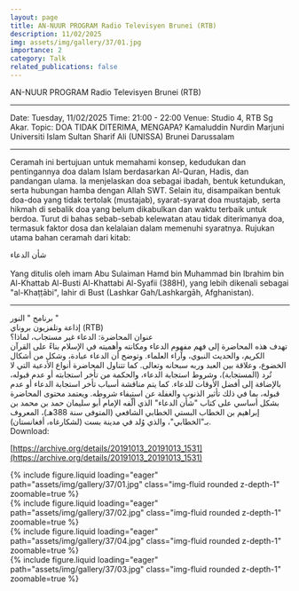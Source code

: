 ```yaml
---
layout: page
title: AN-NUUR PROGRAM Radio Televisyen Brunei (RTB)
description: 11/02/2025
img: assets/img/gallery/37/01.jpg
importance: 2
category: Talk
related_publications: false
---
```


<p class="distill-post-title">AN-NUUR PROGRAM Radio Televisyen Brunei (RTB)</p>

______________________________
Date: Tuesday, 11/02/2025
Time: 21:00 - 22:00 
Venue: Studio 4, RTB Sg Akar.
Topic:
DOA TIDAK DITERIMA, MENGAPA?
Kamaluddin Nurdin Marjuni
Universiti Islam Sultan Sharif Ali (UNISSA)
Brunei Darussalam
______________
Ceramah ini bertujuan untuk memahami konsep, kedudukan dan pentingannya doa dalam Islam berdasarkan Al-Quran, Hadis, dan pandangan ulama. Ia menjelaskan doa sebagai ibadah, bentuk ketundukan, serta hubungan hamba dengan Allah SWT. Selain itu, disampaikan bentuk doa-doa yang tidak tertolak (mustajab), syarat-syarat doa mustajab, serta hikmah di sebalik doa yang belum dikabulkan dan waktu terbaik untuk berdoa. Turut di bahas sebab-sebab kelewatan atau tidak diterimanya doa, termasuk faktor dosa dan kelalaian dalam memenuhi syaratnya.
Rujukan utama bahan ceramah dari kitab:
<div class="rtl"> 
شأن الدعاء
</div></br>
Yang ditulis oleh imam Abu Sulaiman Hamd bin Muhammad bin Ibrahim bin Al-Khattab Al-Busti Al-Khattabi Al-Syafii (388H), yang lebih dikenali sebagai "al-Khaṭṭābi", lahir di Bust (Lashkar Gah/Lashkargāh, Afghanistan).

__________________

<div class="rtl">
برنامج " النور "
</br>
إذاعة وتلفزيون بروناي (RTB)
</br>
عنوان المحاضرة: الدعاء غير مستجاب، لماذا؟
</br>
 تهدف هذه المحاضرة إلى فهم مفهوم الدعاء ومكانته وأهميته في الإسلام بناءً على القرآن الكريم، والحديث النبوي، وآراء العلماء. وتوضح أن الدعاء عبادة، وشكل من أشكال الخضوع، وعلاقة بين العبد وربه سبحانه وتعالى. كما تتناول المحاضرة أنواع الأدعية التي لا تُرد (المستجابة)، وشروط استجابة الدعاء، والحكمة من تأخر استجابته أو عدم قبوله، بالإضافة إلى أفضل الأوقات للدعاء.
كما يتم مناقشة أسباب تأخر استجابة الدعاء أو عدم قبوله، بما في ذلك تأثير الذنوب والغفلة عن استيفاء شروطه.
ويعتمد محتوى المحاضرة بشكل أساسي على كتاب "شأن الدعاء" الذي ألّفه الإمام أبو سليمان حمد بن محمد بن إبراهيم بن الخطاب البستي الخطابي الشافعي (المتوفى سنة 388هـ)، المعروف بـ"الخطابي"، والذي وُلد في مدينة بست (لشكارغاه، أفغانستان).
</br>
</rtl>
Download:

[https://archive.org/details/20191013_20191013_1531](https://archive.org/details/20191013_20191013_1531)
<div class="row mt-3">
    <div class="col-sm mt-3 mt-md-0">
        {% include figure.liquid loading="eager" path="assets/img/gallery/37/01.jpg" class="img-fluid rounded z-depth-1" zoomable=true %}
    </div>
    <div class="col-sm mt-3 mt-md-0">
        {% include figure.liquid loading="eager" path="assets/img/gallery/37/02.jpg" class="img-fluid rounded z-depth-1" zoomable=true %}
    </div>
</div>
<div class="row mt-3">
    <div class="col-sm mt-3 mt-md-0">
        {% include figure.liquid loading="eager" path="assets/img/gallery/37/04.jpg" class="img-fluid rounded z-depth-1" zoomable=true %}
    </div>
    <div class="col-sm mt-3 mt-md-0">
        {% include figure.liquid loading="eager" path="assets/img/gallery/37/03.jpg" class="img-fluid rounded z-depth-1" zoomable=true %}
    </div>
</div>

